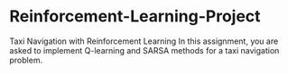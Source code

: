 # Reinforcement-Learning-Project
Taxi Navigation with Reinforcement Learning
In this assignment, you are asked to implement Q-learning and SARSA methods for a taxi navigation problem.

